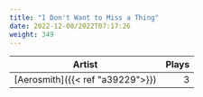 ```yaml
---
title: "I Don't Want to Miss a Thing"
date: 2022-12-08/2022T07:17:26
weight: 349
---
```




 Artist | Plays 
----- | -----:
[Aerosmith]({{< ref "a39229">}}) | 3
